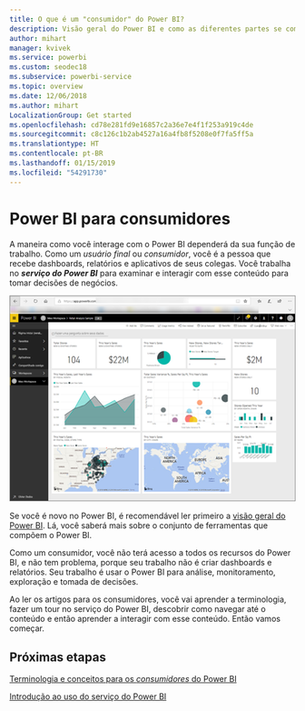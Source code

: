 ```yaml
---
title: O que é um "consumidor" do Power BI?
description: Visão geral do Power BI e como as diferentes partes se combinam – Power BI Desktop, serviço do Power BI, Power BI Mobile, Servidor de Relatórios, Power BI Embedded.
author: mihart
manager: kvivek
ms.service: powerbi
ms.custom: seodec18
ms.subservice: powerbi-service
ms.topic: overview
ms.date: 12/06/2018
ms.author: mihart
LocalizationGroup: Get started
ms.openlocfilehash: cd78e281fd9e16857c2a36e7e4f1f253a919c4de
ms.sourcegitcommit: c8c126c1b2ab4527a16a4fb8f5208e0f7fa5ff5a
ms.translationtype: HT
ms.contentlocale: pt-BR
ms.lasthandoff: 01/15/2019
ms.locfileid: "54291730"
---
```

# <a name="power-bi-for-consumers"></a>Power BI para consumidores
A maneira como você interage com o Power BI dependerá da sua função de trabalho. Como um *usuário final* ou *consumidor*, você é a pessoa que recebe dashboards, relatórios e aplicativos de seus colegas. Você trabalha no ***serviço do Power BI*** para examinar e interagir com esse conteúdo para tomar decisões de negócios.

![Dashboard do Power BI](media/end-user-consumer/power-bi-service.png)

Se você é novo no Power BI, é recomendável ler primeiro a [visão geral do Power BI](../power-bi-overview.md). Lá, você saberá mais sobre o conjunto de ferramentas que compõem o Power BI.

Como um consumidor, você não terá acesso a todos os recursos do Power BI, e não tem problema, porque seu trabalho não é criar dashboards e relatórios. Seu trabalho é usar o Power BI para análise, monitoramento, exploração e tomada de decisões.

Ao ler os artigos para os consumidores, você vai aprender a terminologia, fazer um tour no serviço do Power BI, descobrir como navegar até o conteúdo e então aprender a interagir com esse conteúdo.  Então vamos começar.

## <a name="next-steps"></a>Próximas etapas

[Terminologia e conceitos para os *consumidores* do Power BI](end-user-basic-concepts.md)

<!-- [Get started guide for *consumers*] -->
[Introdução ao uso do serviço do Power BI](../service-get-started.md)

